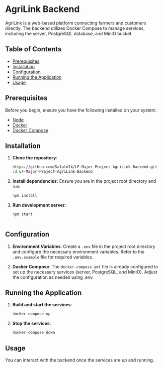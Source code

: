 # AgriLink Backend

AgriLink is a web-based platform connecting farmers and customers directly. The backend utilizes Docker Compose to manage services, including the server, PostgreSQL database, and MinIO bucket.

## Table of Contents

- [Prerequisites](#prerequisites)
- [Installation](#installation)
- [Configuration](#configuration)
- [Running the Application](#running-the-application)
- [Usage](#usage)

## Prerequisites

Before you begin, ensure you have the following installed on your system:
- [Node](https://nodejs.org/en/download/package-manager)
- [Docker](https://docs.docker.com/get-docker/)
- [Docker Compose](https://docs.docker.com/compose/install/)

## Installation

1. **Clone the repository**:
    ```sh
    https://github.com/Safalm74/LF-Major-Project-AgriLink-Backend.git
    cd LF-Major-Project-AgriLink-Backend
    ```

2. **Install dependencies**:
    Ensure you are in the project root directory and run:
    ```sh
    npm install
    ```
3. **Run development server**:
   ```sh
   npm start
 

## Configuration

1. **Environment Variables**:
    Create a `.env` file in the project root directory and configure the necessary environment variables. Refer to the `.env.example` file for required variables.

2. **Docker Compose**:
    The `docker-compose.yml` file is already configured to set up the necessary services (server, PostgreSQL, and MinIO). Adjust the configuration as needed using .env.

## Running the Application

1. **Build and start the services**:
    ```sh
    docker-compose up 
    ```

2. **Stop the services**:
    ```sh
    docker-compose down
    ```

## Usage

You can interact with the backend once the services are up and running.
